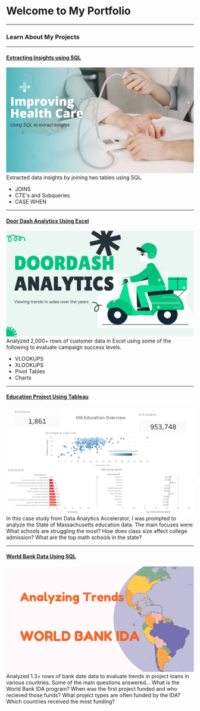 # Welcome to My Portfolio

---

### Learn About My Projects
---
#### [Extracting Insights using SQL](https://www.linkedin.com/pulse/extrating-insights-hospital-data-jazmin-hernandez-ms--1l1oc/?trackingId=J%2FrtxIGfQQGmLtTArjiJZA%3D%3D)
[<img src="images/Improving Health Care.jpg?raw=true"/>]([https://www.linkedin.com/pulse/what-i-learned-21-days-data-avery-smith](https://www.linkedin.com/pulse/extrating-insights-hospital-data-jazmin-hernandez-ms--1l1oc/?trackingId=J%2FrtxIGfQQGmLtTArjiJZA%3D%3D))
Extracted data insights by joining two tables using SQL. 
- JOINS
- CTE's and Subqueries
- CASE WHEN

- ---
#### [Door Dash Analytics Using Excel](https://www.linkedin.com/pulse/analyzing-trends-doordash-sales-jazmin-hernandez-ms--ljx0c/?trackingId=WvKMDucwS2GCu7mTcAyUPg%3D%3D)
[<img src="images/service.png?raw=true"/>]([https://www.linkedin.com/pulse/what-i-learned-21-days-data-avery-smith](https://www.linkedin.com/pulse/analyzing-trends-doordash-sales-jazmin-hernandez-ms--ljx0c/?trackingId=WvKMDucwS2GCu7mTcAyUPg%3D%3D))
Analyzed 2,000+ rows of customer data in Excel using some of the following to evaluate campaign success levels. 
- VLOOKUPS
- XLOOKUPS
- Pivot Tables
- Charts 

---
#### [Education Project Using Tableau](https://www.loom.com/share/02a9435ee5584878b57deaa4c9c137d2?sid=36b779d3-8bb3-452a-9008-dc4253a0aaee)
[<img src="images/Tableau Project.png?raw=true"/>](https://www.loom.com/share/02a9435ee5584878b57deaa4c9c137d2?sid=36b779d3-8bb3-452a-9008-dc4253a0aaee)
In this case study from Data Analytics Accelerator, I was prompted to analyze the State of Massachusetts education data. The main focuses were:
What schools are struggling the most?
How does class size affect college admission?
What are the top math schools in the state? 

---
#### [World Bank Data Using SQL](https://www.linkedin.com/feed/update/urn:li:activity:7217646616185380864/)
[<img src="images/travel the world (1).png?raw=true"/>](https://www.linkedin.com/feed/update/urn:li:activity:7217646616185380864/)
Analyzed 1.3+ rows of bank date data to evaluate trends in project loans in various countries. Some of the main questions answered...
What is the World Bank IDA program? 
When was the first project funded and who recieved those funds? 
What project types are often funded by the IDA? 
Which countries received the most funding? 




